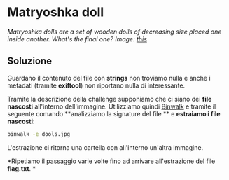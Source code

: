 # Matryoshka doll
*Matryoshka dolls are a set of wooden dolls of decreasing size placed one inside another. What's the final one? Image: [this](https://mercury.picoctf.net/static/205adad23bf9d8303081a0e71c9beab8/dolls.jpg)*
<br>

## Soluzione
Guardano il contenuto del file con **strings** non troviamo nulla e anche i metadati (tramite **exiftool**) non riportano nulla di interessante.

Tramite la descrizione della challenge supponiamo che ci siano dei **file nascosti** all'interno dell'immagine. 
Utilizziamo quindi [Binwalk](https://github.com/ReFirmLabs/binwalk) e tramite il seguente comando **analizziamo la signature del file ** e **estraiamo i file nascosti**:

```bash
binwalk -e dools.jpg
```

L'estrazione ci ritorna una cartella con all'interno un'altra immagine.

*Ripetiamo il passaggio varie volte fino ad arrivare all'estrazione del file **flag.txt**. *